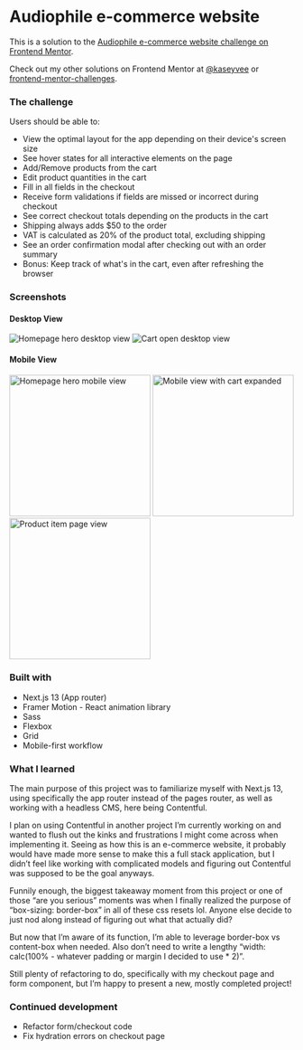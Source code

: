 # Audiophile e-commerce website
This is a solution to the [Audiophile e-commerce website challenge on Frontend Mentor](https://www.frontendmentor.io/challenges/audiophile-ecommerce-website-C8cuSd_wx).

Check out my other solutions on Frontend Mentor at [@kaseyvee](https://www.frontendmentor.io/profile/kaseyvee) or [frontend-mentor-challenges](https://github.com/kaseyvee/frontend-mentor-challenges).

### The challenge

Users should be able to:

- View the optimal layout for the app depending on their device's screen size
- See hover states for all interactive elements on the page
- Add/Remove products from the cart
- Edit product quantities in the cart
- Fill in all fields in the checkout
- Receive form validations if fields are missed or incorrect during checkout
- See correct checkout totals depending on the products in the cart
- Shipping always adds $50 to the order
- VAT is calculated as 20% of the product total, excluding shipping
- See an order confirmation modal after checking out with an order summary
- Bonus: Keep track of what's in the cart, even after refreshing the browser

### Screenshots

#### Desktop View
![Homepage hero desktop view](https://i.imgur.com/leCv7Cr.png)
![Cart open desktop view](https://i.imgur.com/Vegv2Ps.png)

#### Mobile View
<p float="left">
  <img src="https://i.imgur.com/DODZYJ8.png" alt="Homepage hero mobile view" width="250">
  <img src="https://i.imgur.com/BrAvZ2m.png" alt="Mobile view with cart expanded" width="250">
  <img src="https://i.imgur.com/JWmi5Zc.png" alt="Product item page view" width="250">
</p>

### Built with

- Next.js 13 (App router)
- Framer Motion - React animation library
- Sass
- Flexbox
- Grid
- Mobile-first workflow

### What I learned

The main purpose of this project was to familiarize myself with Next.js 13, using specifically the app router instead of the pages router, as well as working with a headless CMS, here being Contentful.

I plan on using Contentful in another project I’m currently working on and wanted to flush out the kinks and frustrations I might come across when implementing it. Seeing as how this is an e-commerce website, it probably would have made more sense to make this a full stack application, but I didn’t feel like working with complicated models and figuring out Contentful was supposed to be the goal anyways.

Funnily enough, the biggest takeaway moment from this project or one of those “are you serious” moments was when I finally realized the purpose of “box-sizing: border-box” in all of these css resets lol. Anyone else decide to just nod along instead of figuring out what that actually did?

But now that I’m aware of its function, I’m able to leverage border-box vs content-box when needed. Also don’t need to write a lengthy “width: calc(100% - whatever padding or margin I decided to use * 2)”.

Still plenty of refactoring to do, specifically with my checkout page and form component, but I’m happy to present a new, mostly completed project!

### Continued development

- Refactor form/checkout code
- Fix hydration errors on checkout page